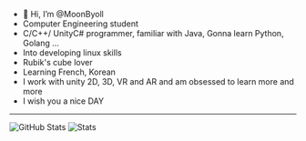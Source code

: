 - 👋 Hi, I’m @MoonByoll
- Computer Engineering student 
- C/C++/ UnityC# programmer, familiar with Java, Gonna learn Python, Golang ...
- Into developing linux skills
- Rubik's cube lover 
- Learning French, Korean
- I work with unity 2D, 3D, VR and AR and am obsessed to learn more and more
- I wish you a nice DAY 
**********************
![GitHub Stats](https://github-readme-stats.vercel.app/api?username=MoonByoll&show_icons=true&&line_height=40)
![Stats](https://github-profile-trophy-errir.vercel.app/?username=MoonByoll&title=Commit,Repositories,Stars,Followers&margin-w=18)
